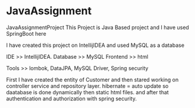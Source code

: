 # JavaAssignment
JavaAssignmentProject
This Project is Java Based project and I have used SpringBoot here


I have created this project on IntellijIDEA and used MySQL as a database 

IDE >> IntellijIDEA.
Database >> MySQL
Frontend >> html

Tools >> lombok, DataJPA, MySQL Driver, Spring security

First I have created the entity of Customer and then stared working on controller service and repository layer.
hibernate = auto update so daatabase is done dynamically
then static html files.
and after that authentication and authorization with spring security.
